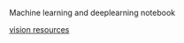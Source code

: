 Machine learning and deeplearning notebook

[vision resources](chapters/deeplearning/vision/resource.md)

